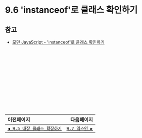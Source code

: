 # 9.6 'instanceof'로 클래스 확인하기   
## 참고   
- [모던 JavaScript - 'instanceof'로 클래스 확인하기](https://ko.javascript.info/instanceof)

　   
　   
　   
　   
　   
　   
---   
|이전페이지|다음페이지|
|:---|---:|
|[`◀ 9.5 내장 클래스 확장하기`](./9.5_extend-natives.md)|[`9.7 믹스인 ▶`](./9.7_mixins.md)|
